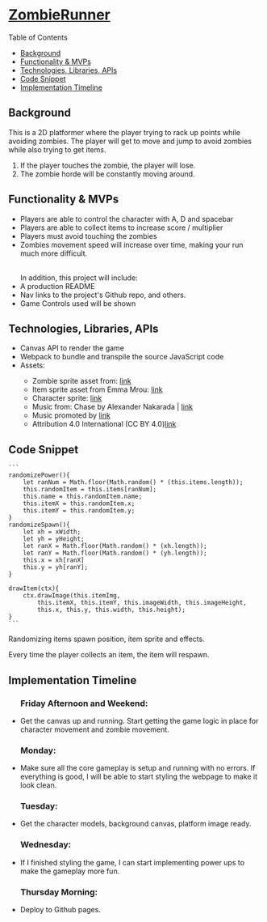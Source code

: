<h1><a href="https://kevlin2358.github.io/ZombieRunner/"> ZombieRunner </a></h1>

<p>Table of Contents</p>
<ul>
    <a href="#background"><li>Background</li></a>
    <a href="#functionality"><li>Functionality & MVPs</li></a>
    <a href="#technologies"><li>Technologies, Libraries, APIs</li></a>
    <a href="#code-snippet"><li>Code Snippet</li></a>
    <a href="#timeline"><li>Implementation Timeline</li></a>
</ul>

<h2 id="background">Background</h2>

This is a 2D platformer where the player trying to rack up points while avoiding zombies. The player will get to move and jump to avoid zombies while also trying to get items.
<ol>
    <li> If the player touches the zombie, the player will lose.</li>
    <li> The zombie horde will be constantly moving around.</li>
</ol>

<h2 id="functionality">Functionality & MVPs</h2>
<ul>
    <li>Players are able to control the character with A, D and spacebar</li>
    <li>Players are able to collect items to increase score / multiplier</li>
    <li>Players must avoid touching the zombies</li>
    <li>Zombies movement speed will increase over time, making your run much more difficult.</li>
    <br>
</ul>
<!-- <img src = "wire.png" style ="height: 500px; width:1024px;"> -->

<ul>
    <span>In addition, this project will include:</span>
    <li>A production README</li>
    <li>Nav links to the project's Github repo, and others.</li>
    <li>Game Controls used will be shown</li>
</ul>

<h2 id="technologies">Technologies, Libraries, APIs</h2>
<ul>
    <li>Canvas API to render the game</li>
    <li>Webpack to bundle and transpile the source JavaScript code</li>
    <li>Assets:</li>
    <ul>
        <li>Zombie sprite asset from: 
            <a href='https://www.vhv.rs/viewpic/bxwRi_pixel-zombie-sprite-sheet-hd-png-download'>link</a>
        </li>
        <li>Item sprite asset from Emma Mrou: 
            <a href='https://www.pinterest.fr/pin/446560119286334934/'>link</a>
        </li>
        <li>Character sprite: 
            <a href='https://www.deviantart.com/demontomat0/art/Survivor-Sprites-WIP-213137373'>link</a>
        </li>
        <li>Music from: Chase by Alexander Nakarada |  <a href='https://www.serpentsoundstudios.com'>link</a></li>
        <li>Music promoted by <a href='https://www.free-stock-music.com'>link</a></li>
        <li>Attribution 4.0 International (CC BY 4.0)<a href='https://creativecommons.org/licenses/by/4.0/'>link</a></li>
    </ul>
</ul>
<h2 id="code-snippet">Code Snippet</h2>

    ```
    randomizePower(){
        let ranNum = Math.floor(Math.random() * (this.items.length));
        this.randomItem = this.items[ranNum];
        this.name = this.randomItem.name;
        this.itemX = this.randomItem.x;
        this.itemY = this.randomItem.y;
    }
    randomizeSpawn(){
        let xh = xWidth;
        let yh = yHeight;
        let ranX = Math.floor(Math.random() * (xh.length));
        let ranY = Math.floor(Math.random() * (yh.length));
        this.x = xh[ranX]
        this.y = yh[ranY];
    }

    drawItem(ctx){
        ctx.drawImage(this.itemImg, 
            this.itemX, this.itemY, this.imageWidth, this.imageHeight, 
            this.x, this.y, this.width, this.height);
    }   
    ```

<p>Randomizing items spawn position, item sprite and effects.</p>
<p>Every time the player collects an item, the item will respawn.</p>
<h2 id="timeline">Implementation Timeline</h2>
<ul>
    <h3>Friday Afternoon and Weekend: </h3>
    <li>Get the canvas up and running. Start getting the game logic in place for character movement and zombie movement.</li>
    <h3>Monday: </h3>
    <li>Make sure all the core gameplay is setup and running with no errors. If everything is good, I will be able to start styling the webpage to make it look clean.</li>
    <h3>Tuesday: </h3>
    <li>Get the character models, background canvas, platform image ready. </li>
    <h3>Wednesday: </h3>
    <li>If I finished styling the game, I can start implementing power ups to make the gameplay more fun.</li>
    <h3>Thursday Morning:</h3>
    <li>Deploy to Github pages.</li>
</ul>

